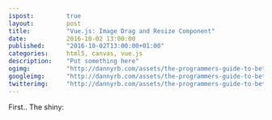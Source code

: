```yaml
---
ispost: 		true
layout: 		post
title:  		"Vue.js: Image Drag and Resize Component"
date:   		2016-10-02 13:00:00
published:	 	"2016-10-02T13:00:00+01:00"
categories: 	html5, canvas, vue.js
description: 	"Put something here"
ogimg: 			"http://dannyrb.com/assets/the-programmers-guide-to-better-seo-semantic-markup-and-html5/google-bot.png"
googleimg: 		"http://dannyrb.com/assets/the-programmers-guide-to-better-seo-semantic-markup-and-html5/google-bot.png"
twitterimg: 	"http://dannyrb.com/assets/the-programmers-guide-to-better-seo-semantic-markup-and-html5/google-bot.png"
---
```



First.. The shiny:

